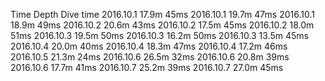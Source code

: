 Time         Depth         Dive time
2016.10.1    17.9m         45ms
2016.10.1    19.7m         47ms
2016.10.1    18.9m         49ms
2016.10.2    20.6m         43ms
2016.10.2    17.5m         45ms
2016.10.2    18.0m         51ms
2016.10.3    19.5m         50ms
2016.10.3    16.2m         50ms
2016.10.3    13.5m         45ms
2016.10.4    20.0m         40ms
2016.10.4    18.3m         47ms
2016.10.4    17.2m         46ms
2016.10.5    21.3m         24ms
2016.10.6    26.5m         32ms
2016.10.6    20.8m         39ms
2016.10.6    17.7m         41ms
2016.10.7    25.2m         39ms
2016.10.7    27.0m         45ms
